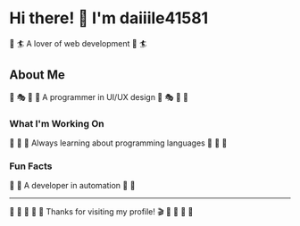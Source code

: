 # Hi there! 👋 I'm daiiile41581

🎳 🏄 A lover of web development 🎳 🏄

## About Me
🎳 🎭 🎽 🚣 A programmer in UI/UX design 🎳 🎭 🎽 🚣

### What I'm Working On
🚴 🎺 🥊 Always learning about programming languages 🚴 🎺 🥊

### Fun Facts
🏑 🚣 A developer in automation 🏑 🚣

---
🎣 🥋 🎾 🏓 🏑 Thanks for visiting my profile! 🎬 🎱 🎳 🏒 🎻
